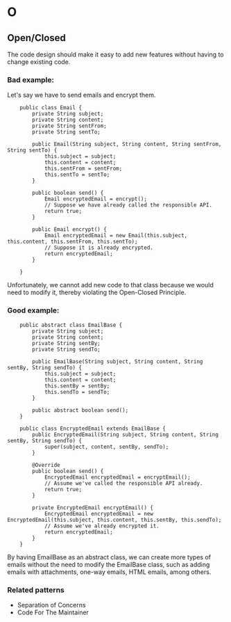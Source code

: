 # O
## Open/Closed
The code design should make it easy to add new features without having to change existing code.

### Bad example:
Let's say we have to send emails and encrypt them.
```JAVA:
    public class Email {
        private String subject;
        private String content;
        private String sentFrom;
        private String sentTo;
        
        public Email(String subject, String content, String sentFrom, String sentTo) {
            this.subject = subject;
            this.content = content;
            this.sentFrom = sentFrom;
            this.sentTo = sentTo;
        }

        public boolean send() {
            Email encryptedEmail = encrypt();
            // Suppose we have already called the responsible API.
            return true;
        }

        public Email encrypt() {
            Email encryptedEmail = new Email(this.subject, this.content, this.sentFrom, this.sentTo);
            // Suppose it is already encrypted.
            return encryptedEmail;
        }

    }

```
Unfortunately, we cannot add new code to that class because we would need to modify it, thereby violating the Open-Closed Principle.
### Good example:
```JAVA:
    public abstract class EmailBase {
        private String subject;
        private String content;
        private String sentBy;
        private String sendTo;
        
        public EmailBase(String subject, String content, String sentBy, String sendTo) {
            this.subject = subject;
            this.content = content;
            this.sentBy = sentBy;
            this.sendTo = sendTo;
        }

        public abstract boolean send();
    }

    public class EncryptedEmail extends EmailBase {
        public EncryptedEmail(String subject, String content, String sentBy, String sendTo) {
            super(subject, content, sentBy, sendTo);
        }

        @Override
        public boolean send() {
            EncryptedEmail encryptedEmail = encryptEmail();
            // Assume we've called the responsible API already.
            return true;
        }
        
        private EncryptedEmail encryptEmail() {
            EncryptedEmail encryptedEmail = new EncryptedEmail(this.subject, this.content, this.sentBy, this.sendTo);
            // Assume we've already encrypted it.
            return encryptedEmail;
        }
    }

```
By having EmailBase as an abstract class, we can create more types of emails without the need to modify the EmailBase class, such as adding emails with attachments, one-way emails, HTML emails, among others.

### Related patterns
- Separation of Concerns
- Code For The Maintainer